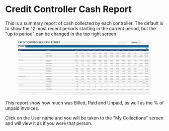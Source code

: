 # Credit Controller Cash Report

This is a summary report of cash collected by each controller. The default is to show the 12 most recent periods starting in the current period, but the "up to period" can be changed in the top right screen

<figure><img src="../../../.gitbook/assets/image (650).png" alt=""><figcaption></figcaption></figure>

This report show how much was Billed, Paid and Unpaid, as well as the % of unpaid invoices.

Click on the User name and you will be taken to the "My Collections" screen and will view it as if you were that person.
